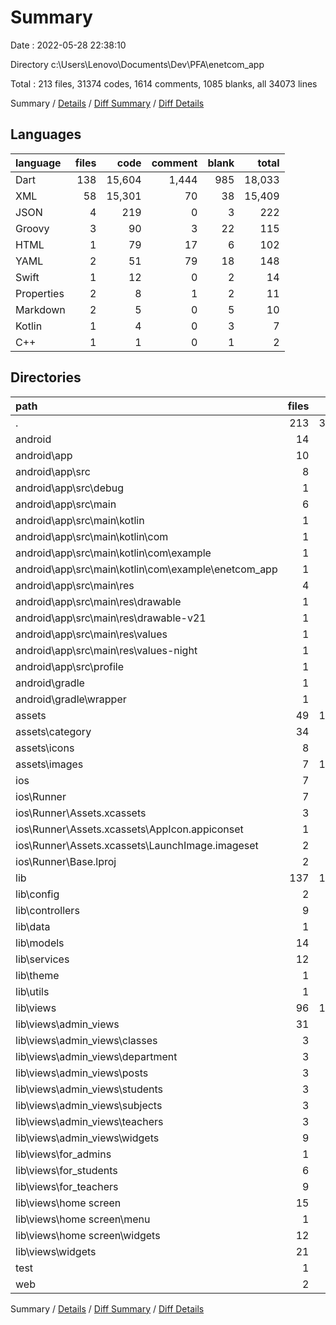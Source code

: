 # Summary

Date : 2022-05-28 22:38:10

Directory c:\Users\Lenovo\Documents\Dev\PFA\enetcom_app

Total : 213 files,  31374 codes, 1614 comments, 1085 blanks, all 34073 lines

Summary / [Details](details.md) / [Diff Summary](diff.md) / [Diff Details](diff-details.md)

## Languages
| language | files | code | comment | blank | total |
| :--- | ---: | ---: | ---: | ---: | ---: |
| Dart | 138 | 15,604 | 1,444 | 985 | 18,033 |
| XML | 58 | 15,301 | 70 | 38 | 15,409 |
| JSON | 4 | 219 | 0 | 3 | 222 |
| Groovy | 3 | 90 | 3 | 22 | 115 |
| HTML | 1 | 79 | 17 | 6 | 102 |
| YAML | 2 | 51 | 79 | 18 | 148 |
| Swift | 1 | 12 | 0 | 2 | 14 |
| Properties | 2 | 8 | 1 | 2 | 11 |
| Markdown | 2 | 5 | 0 | 5 | 10 |
| Kotlin | 1 | 4 | 0 | 3 | 7 |
| C++ | 1 | 1 | 0 | 1 | 2 |

## Directories
| path | files | code | comment | blank | total |
| :--- | ---: | ---: | ---: | ---: | ---: |
| . | 213 | 31,374 | 1,614 | 1,085 | 34,073 |
| android | 14 | 205 | 53 | 36 | 294 |
| android\app | 10 | 163 | 52 | 25 | 240 |
| android\app\src | 8 | 68 | 49 | 12 | 129 |
| android\app\src\debug | 1 | 4 | 3 | 1 | 8 |
| android\app\src\main | 6 | 60 | 43 | 10 | 113 |
| android\app\src\main\kotlin | 1 | 4 | 0 | 3 | 7 |
| android\app\src\main\kotlin\com | 1 | 4 | 0 | 3 | 7 |
| android\app\src\main\kotlin\com\example | 1 | 4 | 0 | 3 | 7 |
| android\app\src\main\kotlin\com\example\enetcom_app | 1 | 4 | 0 | 3 | 7 |
| android\app\src\main\res | 4 | 26 | 32 | 6 | 64 |
| android\app\src\main\res\drawable | 1 | 4 | 7 | 2 | 13 |
| android\app\src\main\res\drawable-v21 | 1 | 4 | 7 | 2 | 13 |
| android\app\src\main\res\values | 1 | 9 | 9 | 1 | 19 |
| android\app\src\main\res\values-night | 1 | 9 | 9 | 1 | 19 |
| android\app\src\profile | 1 | 4 | 3 | 1 | 8 |
| android\gradle | 1 | 5 | 1 | 1 | 7 |
| android\gradle\wrapper | 1 | 5 | 1 | 1 | 7 |
| assets | 49 | 15,176 | 19 | 27 | 15,222 |
| assets\category | 34 | 4,305 | 10 | 18 | 4,333 |
| assets\icons | 8 | 358 | 6 | 7 | 371 |
| assets\images | 7 | 10,513 | 3 | 2 | 10,518 |
| ios | 7 | 222 | 2 | 9 | 233 |
| ios\Runner | 7 | 222 | 2 | 9 | 233 |
| ios\Runner\Assets.xcassets | 3 | 148 | 0 | 4 | 152 |
| ios\Runner\Assets.xcassets\AppIcon.appiconset | 1 | 122 | 0 | 1 | 123 |
| ios\Runner\Assets.xcassets\LaunchImage.imageset | 2 | 26 | 0 | 3 | 29 |
| ios\Runner\Base.lproj | 2 | 61 | 2 | 2 | 65 |
| lib | 137 | 15,590 | 1,434 | 978 | 18,002 |
| lib\config | 2 | 50 | 2 | 12 | 64 |
| lib\controllers | 9 | 280 | 166 | 63 | 509 |
| lib\data | 1 | 198 | 113 | 6 | 317 |
| lib\models | 14 | 516 | 72 | 97 | 685 |
| lib\services | 12 | 932 | 77 | 114 | 1,123 |
| lib\theme | 1 | 26 | 0 | 4 | 30 |
| lib\utils | 1 | 20 | 0 | 3 | 23 |
| lib\views | 96 | 13,539 | 1,004 | 675 | 15,218 |
| lib\views\admin_views | 31 | 6,129 | 291 | 281 | 6,701 |
| lib\views\admin_views\classes | 3 | 658 | 1 | 30 | 689 |
| lib\views\admin_views\department | 3 | 458 | 1 | 26 | 485 |
| lib\views\admin_views\posts | 3 | 489 | 40 | 26 | 555 |
| lib\views\admin_views\students | 3 | 796 | 5 | 31 | 832 |
| lib\views\admin_views\subjects | 3 | 684 | 77 | 39 | 800 |
| lib\views\admin_views\teachers | 3 | 791 | 4 | 34 | 829 |
| lib\views\admin_views\widgets | 9 | 1,237 | 55 | 58 | 1,350 |
| lib\views\for_admins | 1 | 167 | 0 | 10 | 177 |
| lib\views\for_students | 6 | 886 | 31 | 40 | 957 |
| lib\views\for_teachers | 9 | 1,547 | 341 | 90 | 1,978 |
| lib\views\home screen | 15 | 1,746 | 37 | 85 | 1,868 |
| lib\views\home screen\menu | 1 | 98 | 4 | 5 | 107 |
| lib\views\home screen\widgets | 12 | 1,071 | 27 | 58 | 1,156 |
| lib\views\widgets | 21 | 1,262 | 157 | 91 | 1,510 |
| test | 1 | 14 | 10 | 7 | 31 |
| web | 2 | 114 | 17 | 7 | 138 |

Summary / [Details](details.md) / [Diff Summary](diff.md) / [Diff Details](diff-details.md)
